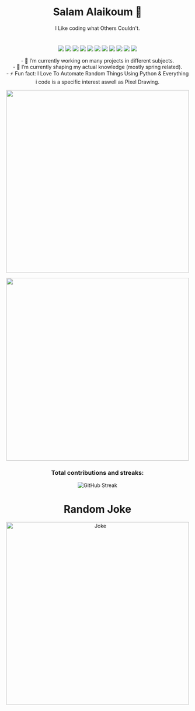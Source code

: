 <h1 align="center">Salam Alaikoum 👋</h1>

<p align="center">I Like coding what Others Couldn't.</p>
<h1 align="center"> </h1>
<div align="center">
  <img src="https://img.shields.io/badge/Linux-FCC624?style=for-the-badge&logo=linux&logoColor=blackgit a">
  <img src="https://img.shields.io/badge/Python-3776AB?style=for-the-badge&logo=python&logoColor=white">
  <img src="https://img.shields.io/badge/HTML5-E34F26?style=for-the-badge&logo=html5&logoColor=white">
  <img src="https://img.shields.io/badge/CSS3-1572B6?style=for-the-badge&logo=css3&logoColor=white" >
  <img src="https://img.shields.io/badge/bootstrap-%238511FA.svg?style=for-the-badge&logo=bootstrap&logoColor=white"/>
  <img src="https://img.shields.io/badge/JavaScript-F7DF1E?style=for-the-badge&logo=javascript&logoColor=black" >
  <img src="https://img.shields.io/badge/node.js-6DA55F?style=for-the-badge&logo=node.js&logoColor=white"/>
  <img src="https://img.shields.io/badge/react-%2320232a.svg?style=for-the-badge&logo=react&logoColor=%2361DAFB"/>
  <img src="https://img.shields.io/badge/Java-ED8B00?style=for-the-badge&logo=java&logoColor=white">
  <img src="https://img.shields.io/badge/PHP-777BB4?style=for-the-badge&logo=php&logoColor=white">
  <img src="https://img.shields.io/badge/mysql-%2300f.svg?&style=for-the-badge&logo=mysql&logoColor=white">
</div>

<p align = "center">
- 🔭 I’m currently working on many projects in different subjects. <br/>
- 🌱 I’m currently shaping my actual knowledge (mostly spring related). <br/>
- ⚡ Fun fact: I Love To Automate Random Things Using Python & Everything i code is a specific interest aswell as Pixel Drawing.<br/>
</p>

<p align="center">
    <img width="500" src="https://github-profile-summary-cards.vercel.app/api/cards/profile-details?username=zakariab0&theme=monokai">
</p>

<p align="center">
    <img width="500" src="https://github-profile-trophy.vercel.app/?username=zakariab0&theme=onedark">
</p>

<h3 align="center">Total contributions and streaks: </h3>
<p align = "center">
    <img src="https://streak-stats.demolab.com?user=zakariab0&theme=onedark" alt="GitHub Streak" style="text-align: center"/>
</p>

<h1 align="center"> Random Joke</h1>
<p align="center">
    <img width="500" src="https://readme-jokes.vercel.app/api?hideBorder" alt="Joke">
</p>